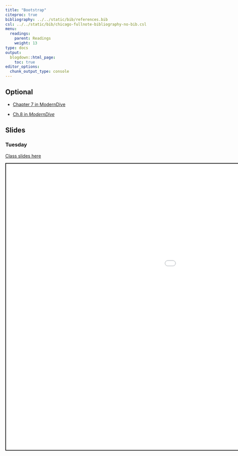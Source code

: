 ```yaml
---
title: "Bootstrap"
citeproc: true
bibliography: ../../static/bib/references.bib
csl: ../../static/bib/chicago-fullnote-bibliography-no-bib.csl
menu: 
  readings:
    parent: Readings
    weight: 13
type: docs
output:
  blogdown::html_page:
    toc: true
editor_options: 
  chunk_output_type: console
---
```


<script src="/rmarkdown-libs/fitvids/fitvids.min.js"></script>

## Optional

- <i class="fa fa-external-link-square-alt" aria-hidden="true"></i> [Chapter 7 in ModernDive](https://moderndive.com/7-sampling.html)

- <i class="fas fa-book"></i> [Ch.8 in *ModernDive*](https://moderndive.com/8-confidence-intervals.html)

## Slides

### Tuesday

[Class slides here](/slides/12-bootstrap.html)

<div class="shareagain" style="min-width:300px;margin:1em auto;" data-exeternal="1">
<iframe src="/slides/12-bootstrap.html" width="1600" height="900" style="border:2px solid currentColor;" loading="lazy" allowfullscreen></iframe>
<script>fitvids('.shareagain', {players: 'iframe'});</script>
</div>
